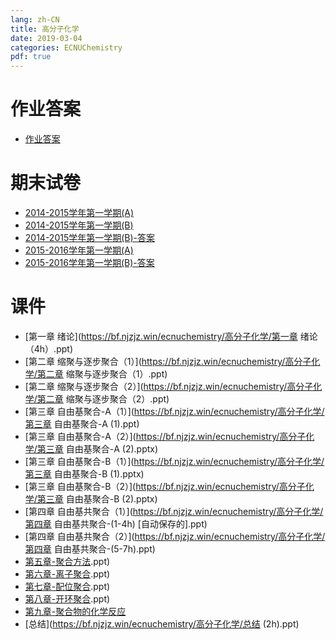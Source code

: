 ```yaml
---
lang: zh-CN
title: 高分子化学
date: 2019-03-04
categories: ECNUChemistry
pdf: true
---
```

# 作业答案
* [作业答案](https://bf.njzjz.win/ecnuchemistry/高分子化学/高分子化学-答案.pdf)

# 期末试卷
* [2014-2015学年第一学期(A)](https://bf.njzjz.win/ecnuchemistry/高分子化学/2014年下学期高分子化学期末考试卷(A).docx)
* [2014-2015学年第一学期(B)](https://bf.njzjz.win/ecnuchemistry/高分子化学/2014年下学期高分子化学期末考试卷(B).docx)
* [2014-2015学年第一学期(B)-答案](https://bf.njzjz.win/ecnuchemistry/高分子化学/2014年下学期高分子化学期末考试卷(B)-答案.docx)
* [2015-2016学年第一学期(A)](https://bf.njzjz.win/ecnuchemistry/高分子化学/2015年下学期高分子化学期末考试卷(A).docx)
* [2015-2016学年第一学期(B)-答案](https://bf.njzjz.win/ecnuchemistry/高分子化学/2015年下学期高分子化学期末考试卷(B)-答案.docx)

# 课件
* [第一章 绪论](https://bf.njzjz.win/ecnuchemistry/高分子化学/第一章 绪论（4h）.ppt)
* [第二章 缩聚与逐步聚合（1）](https://bf.njzjz.win/ecnuchemistry/高分子化学/第二章 缩聚与逐步聚合（1）.ppt)
* [第二章 缩聚与逐步聚合（2）](https://bf.njzjz.win/ecnuchemistry/高分子化学/第二章 缩聚与逐步聚合（2）.ppt)
* [第三章 自由基聚合-A（1）](https://bf.njzjz.win/ecnuchemistry/高分子化学/第三章 自由基聚合-A (1).ppt)
* [第三章 自由基聚合-A（2）](https://bf.njzjz.win/ecnuchemistry/高分子化学/第三章 自由基聚合-A (2).pptx)
* [第三章 自由基聚合-B（1）](https://bf.njzjz.win/ecnuchemistry/高分子化学/第三章 自由基聚合-B (1).pptx)
* [第三章 自由基聚合-B（2）](https://bf.njzjz.win/ecnuchemistry/高分子化学/第三章 自由基聚合-B (2).pptx)
* [第四章 自由基共聚合（1）](https://bf.njzjz.win/ecnuchemistry/高分子化学/第四章 自由基共聚合-(1-4h) [自动保存的].ppt)
* [第四章 自由基共聚合（2）](https://bf.njzjz.win/ecnuchemistry/高分子化学/第四章 自由基共聚合-(5-7h).ppt)
* [第五章-聚合方法](https://bf.njzjz.win/ecnuchemistry/高分子化学/第五章-聚合方法（1-3h).ppt)
* [第六章-离子聚合](https://bf.njzjz.win/ecnuchemistry/高分子化学/第六章-离子聚合（1-4h).ppt)
* [第七章-配位聚合](https://bf.njzjz.win/ecnuchemistry/高分子化学/第七章-配位聚合（1-6h).ppt)
* [第八章-开环聚合](https://bf.njzjz.win/ecnuchemistry/高分子化学/第八章-开环聚合（1-2h).ppt)
* [第九章-聚合物的化学反应](https://bf.njzjz.win/ecnuchemistry/高分子化学/第九章-聚合物的化学反应（1-2h）.ppt)
* [总结](https://bf.njzjz.win/ecnuchemistry/高分子化学/总结 (2h).ppt)
